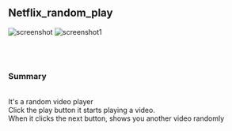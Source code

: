 ## Netflix_random_play


![screenshot](https://user-images.githubusercontent.com/65863834/114884108-769c9180-9e40-11eb-8322-43745877e228.jpg)
![screenshot1](https://user-images.githubusercontent.com/65863834/114884098-756b6480-9e40-11eb-8c0c-9e795661974e.jpg)



<br><br>

### Summary

<br>
It's a random video player<br>
Click the play button it starts playing a video.<br>
When it clicks the next button, shows you another video randomly <br>

<br><br>




